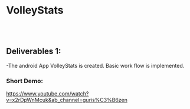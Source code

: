 # VolleyStats

</br>
</br>

## Deliverables 1:
-The android App VolleyStats is created. Basic work flow is implemented.

### Short Demo: 

https://www.youtube.com/watch?v=x2rDpWnMcuk&ab_channel=guris%C3%B6zen


